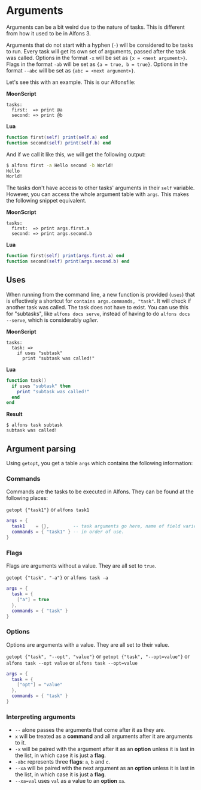 # Arguments

Arguments can be a bit weird due to the nature of tasks. This is different from how it used to be in Alfons 3.

Arguments that do not start with a hyphen (`-`) will be considered to be tasks to run. Every task will get its own set of arguments, passed after the task was called. Options in the format `-x` will be set as `{x = <next argument>}`. Flags in the format `-ab` will be set as `{a = true, b = true}`. Options in the format `--abc` will be set as `{abc = <next argument>}`.

Let's see this with an example. This is our Alfonsfile:

**MoonScript**

```moon
tasks:
  first:  => print @a
  second: => print @b
```

**Lua**

```lua
function first(self) print(self.a) end
function second(self) print(self.b) end
```

And if we call it like this, we will get the following output:

```sh
$ alfons first -a Hello second -b World!
Hello
World!
```

The tasks don't have access to other tasks' arguments in their `self` variable. However, you can access the whole argument table with `args`. This makes the following snippet equivalent.

**MoonScript**

```moon
tasks:
  first:  => print args.first.a
  second: => print args.second.b
```

**Lua**

```lua
function first(self) print(args.first.a) end
function second(self) print(args.second.b) end
```

## Uses

When running from the command line, a new function is provided (`uses`) that is effectively a shortcut for `contains args.commands, "task"`. It will check if another task was called. The task does not have to exist. You can use this for "subtasks", like `alfons docs serve`, instead of having to do `alfons docs --serve`, which is considerably *uglier*.

**MoonScript**

```moon
tasks:
  task: =>
    if uses "subtask"
      print "subtask was called!"
```

**Lua**

```lua
function task()
  if uses "subtask" then
    print "subtask was called!"
  end
end
```

**Result**

```
$ alfons task subtask
subtask was called!
```

## Argument parsing

Using `getopt`, you get a table `args` which contains the following information:

### Commands

Commands are the tasks to be executed in Alfons. They can be found at the following places:

`getopt {"task1"}` or `alfons task1`

```lua
args = {
  task1    = {},         -- task arguments go here, name of field varies.
  commands = { "task1" } -- in order of use.
}
```

### Flags

Flags are arguments without a value. They are all set to `true`.

`getopt {"task", "-a"}` or `alfons task -a`

```lua
args = {
  task = {
    ["a"] = true
  },
  commands = { "task" }
}
```

### Options

Options are arguments with a value. They are all set to their value.

`getopt {"task", "--opt", "value"}` or `getopt {"task", "--opt=value"}` or `alfons task --opt value` or `alfons task --opt=value`

```lua
args = {
  task = {
    ["opt"] = "value"
  },
  commands = { "task" }
}
```

### Interpreting arguments

- `--` alone passes the arguments that come after it as they are.
- `x` will be treated as a **command** and all arguments after it are arguments to it.
- `-x` will be paired with the argument after it as an **option** unless it is last in the list, in which case it is just a **flag**.
- `-abc` represents three **flags**: `a`, `b` and `c`.
- `--xa` will be paired with the next argument as an **option** unless it is last in the list, in which case it is just a **flag**.
- `--xa=val` uses `val` as a value to an **option** `xa`.